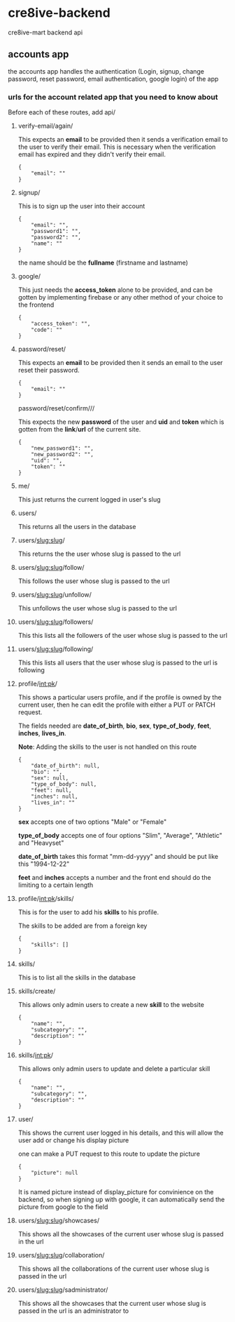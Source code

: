 # cre8ive-backend
cre8ive-mart backend api

## accounts app
the accounts app handles the authentication (Login, signup, change password, reset password, email authentication, google login) of the app

### urls for the account related app that you need to know about
Before each of these routes, add api/


1. verify-email/again/

    This expects an **email** to be provided then it sends a verification email to the user to verify their email. This is necessary when the verification email has expired and they didn't verify their email.
    ```
    {
        "email": ""
    }
    ```


2. signup/

    This is to sign up the user into their account
    ```
    {
        "email": "",
        "password1": "",
        "password2": "",
        "name": ""
    }
    ```
    the name should be the **fullname** (firstname and lastname)


3. google/

    This just needs the **access_token** alone to be provided, and can be gotten by implementing firebase or any other method of your choice to the frontend
    ```
    {
        "access_token": "",
        "code": ""
    }
    ```


4. password/reset/

    This expects an **email** to be provided then it sends an email to the user reset their password.
    ```
    {
        "email": ""
    }
    ```

    password/reset/confirm/<uidb64>/<token>/

    This expects the new **password** of the user and **uid** and **token** which is gotten from the **link**/**url** of the current site.
    ```
    {
        "new_password1": "",
        "new_password2": "",
        "uid": "",
        "token": ""
    }
    ```


5. me/

    This just returns the current logged in user's slug


6. users/

    This returns all the users in the database


7. users/<slug:slug>/

    This returns the the user whose slug is passed to the url


8. users/<slug:slug>/follow/

    This follows the user whose slug is passed to the url


9. users/<slug:slug>/unfollow/

    This unfollows the user whose slug is passed to the url


10. users/<slug:slug>/followers/

    This this lists all the followers of the user whose slug is passed to the url


11. users/<slug:slug>/following/

    This this lists all users that the user whose slug is passed to the url is following


12. profile/<int:pk>/

    This shows a particular users profile, and if the profile is owned by the current user, then he can edit the profile with either a PUT or PATCH request.

    The fields needed are **date_of_birth**, **bio**, **sex**, **type_of_body**, **feet**, **inches**, **lives_in**.

    **Note**: Adding the skills to the user is not handled on this route
    ```
    {
        "date_of_birth": null,
        "bio": "",
        "sex": null,
        "type_of_body": null,
        "feet": null,
        "inches": null,
        "lives_in": ""
    }
    ```
    **sex** accepts one of two options "Male" or "Female"

    **type_of_body** accepts one of four options "Slim", "Average", "Athletic" and "Heavyset"

    **date_of_birth** takes this format "mm-dd-yyyy" and should be put like this "1994-12-22"

    **feet** and **inches** accepts a number and the front end should do the limiting to a certain length


13. profile/<int:pk>/skills/

    This is for the user to add his **skills** to his profile.

    The skills to be added are from a foreign key
    ```
    {
        "skills": []
    }
    ```


14. skills/

    This is to list all the skills in the database


15. skills/create/

    This allows only admin users to create a new **skill** to the website

    ```
    {
        "name": "",
        "subcategory": "",
        "description": ""
    }
    ```


16. skills/<int:pk>/

    This allows only admin users to update and delete a particular skill

    ```
    {
        "name": "",
        "subcategory": "",
        "description": ""
    }
    ```


17. user/

    This shows the current user logged in his details, and this will allow the user add or change his display picture

    one can make a PUT request to this route to update the picture
    ```
    {
        "picture": null
    }
    ```
    It is named picture instead of display_picture for convinience on the backend, so when signing up with google, it can automatically send the picture from google to the field


18. users/<slug:slug>/showcases/

    This shows all the showcases of the current user whose slug is passed in the url


19. users/<slug:slug>/collaboration/

    This shows all the collaborations of the current user whose slug is passed in the url


20. users/<slug:slug>/sadministrator/

    This shows all the showcases that the current user whose slug is passed in the url is an administrator to

